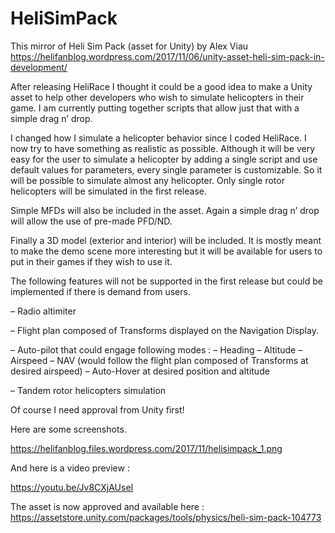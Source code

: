 # HeliSimPack

This mirror of Heli Sim Pack (asset for Unity) by Alex Viau
https://helifanblog.wordpress.com/2017/11/06/unity-asset-heli-sim-pack-in-development/

After releasing HeliRace I thought it could be a good idea to make a Unity asset to help other developers who wish to simulate helicopters in their game. I am currently putting together scripts that allow just that with a simple drag n’ drop.

I changed how I simulate a helicopter behavior since I coded HeliRace. I now try to have something as realistic as possible.  Although it will be very easy for the user to simulate a helicopter by adding a single script and use default values for parameters, every single parameter is customizable. So it will be possible to simulate almost any helicopter. Only single rotor helicopters will be simulated in the first release.

Simple MFDs will also be included in the asset. Again a simple drag n’ drop will allow the use of pre-made PFD/ND.

Finally a 3D model (exterior and interior) will be included. It is mostly meant to make the demo scene more interesting but it will be available for users to put in their games if they wish to use it.

The following features will not be supported in the first release but could be implemented if there is demand from users.

– Radio altimiter

– Flight plan composed of Transforms displayed on the Navigation Display.

– Auto-pilot that could engage following modes :
– Heading
– Altitude
– Airspeed
– NAV (would follow the flight plan composed of Transforms at desired airspeed)
– Auto-Hover at desired position and altitude

– Tandem rotor helicopters simulation

Of course I need approval from Unity first!

Here are some screenshots.

https://helifanblog.files.wordpress.com/2017/11/helisimpack_1.png

And here is a video preview :

https://youtu.be/Jv8CXjAUseI

The asset is now approved and available here :
https://assetstore.unity.com/packages/tools/physics/heli-sim-pack-104773

